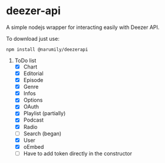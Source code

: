 # deezer-api
 A simple nodejs wrapper for interacting easily with Deezer API.

 To download just use:
 ```
 npm install @narumily/deezerapi
 ```

1. ToDo list 
    - [x] Chart 
    - [x] Editorial 
    - [x] Episode
    - [x] Genre 
    - [x] Infos 
    - [x] Options
    - [x] OAuth
    - [x] Playlist (partially)
    - [x] Podcast 
    - [x] Radio
    - [ ] Search (began)
    - [x] User 
    - [x] oEmbed
    - [ ] Have to add token directly in the constructor

